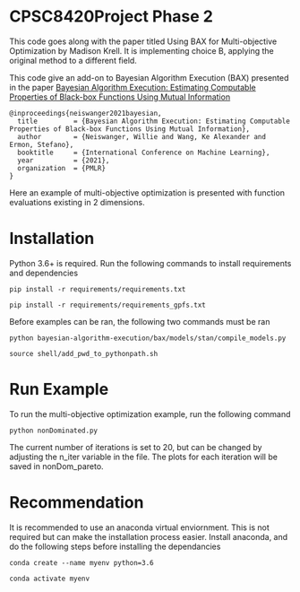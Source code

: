 # CPSC8420Project Phase 2
This code goes along with the paper titled Using BAX for Multi-objective Optimization by Madison Krell. It is implementing choice B, applying the original method to a different field.

This code give an add-on to Bayesian Algorithm Execution (BAX) presented in the paper [Bayesian Algorithm Execution: Estimating Computable Properties of Black-box Functions Using Mutual Information](https://arxiv.org/abs/2104.09460)
```
@inproceedings{neiswanger2021bayesian,
  title         = {Bayesian Algorithm Execution: Estimating Computable Properties of Black-box Functions Using Mutual Information},
  author        = {Neiswanger, Willie and Wang, Ke Alexander and Ermon, Stefano},
  booktitle     = {International Conference on Machine Learning},
  year          = {2021},
  organization  = {PMLR}
}
```

Here an example of multi-objective optimization is presented with function evaluations existing in 2 dimensions. 

# Installation

Python 3.6+ is required. Run the following commands to install requirements and dependencies
```
pip install -r requirements/requirements.txt

pip install -r requirements/requirements_gpfs.txt
```

Before examples can be ran, the following two commands must be ran
```
python bayesian-algorithm-execution/bax/models/stan/compile_models.py

source shell/add_pwd_to_pythonpath.sh
```

# Run Example
To run the multi-objective optimization example, run the following command
```
python nonDominated.py
```
The current number of iterations is set to 20, but can be changed by adjusting the n_iter variable in the file. The plots for each iteration will be saved in nonDom_pareto. 

# Recommendation
It is recommended to use an anaconda virtual enviornment. This is not required but can make the installation process easier. Install anaconda, and do the following steps before installing the dependancies
```
conda create --name myenv python=3.6

conda activate myenv
 ```
